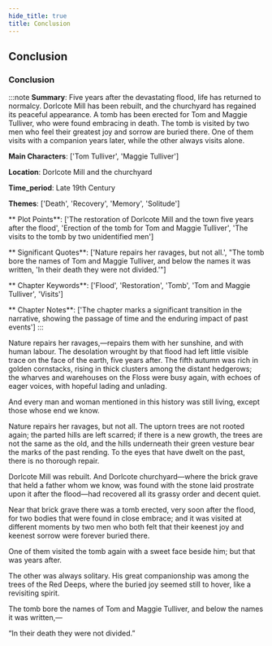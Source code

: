 ```yaml
---
hide_title: true
title: Conclusion
---
```

## Conclusion
### Conclusion
:::note
**Summary**:
Five years after the devastating flood, life has returned to normalcy. Dorlcote Mill has been rebuilt, and the churchyard has regained its peaceful appearance. A tomb has been erected for Tom and Maggie Tulliver, who were found embracing in death. The tomb is visited by two men who feel their greatest joy and sorrow are buried there. One of them visits with a companion years later, while the other always visits alone.

**Main Characters**:
['Tom Tulliver', 'Maggie Tulliver']

**Location**:
Dorlcote Mill and the churchyard

**Time_period**:
Late 19th Century

**Themes**:
['Death', 'Recovery', 'Memory', 'Solitude']

** Plot Points**:
['The restoration of Dorlcote Mill and the town five years after the flood', 'Erection of the tomb for Tom and Maggie Tulliver', 'The visits to the tomb by two unidentified men']

** Significant Quotes**:
['Nature repairs her ravages, but not all.', "The tomb bore the names of Tom and Maggie Tulliver, and below the names it was written, 'In their death they were not divided.'"]

** Chapter Keywords**:
['Flood', 'Restoration', 'Tomb', 'Tom and Maggie Tulliver', 'Visits']

** Chapter Notes**:
['The chapter marks a significant transition in the narrative, showing the passage of time and the enduring impact of past events']
:::


  Nature repairs her ravages,—repairs them with her sunshine, and with human labour. The desolation wrought by that flood had left little visible trace on the face of the earth, five years after. The fifth autumn was rich in golden cornstacks, rising in thick clusters among the distant hedgerows; the wharves and warehouses on the Floss were busy again, with echoes of eager voices, with hopeful lading and unlading. 

  And every man and woman mentioned in this history was still living, except those whose end we know. 

  Nature repairs her ravages, but not all. The uptorn trees are not rooted again; the parted hills are left scarred; if there is a new growth, the trees are not the same as the old, and the hills underneath their green vesture bear the marks of the past rending. To the eyes that have dwelt on the past, there is no thorough repair. 

  Dorlcote Mill was rebuilt. And Dorlcote churchyard—where the brick grave that held a father whom we know, was found with the stone laid prostrate upon it after the flood—had recovered all its grassy order and decent quiet. 

  Near that brick grave there was a tomb erected, very soon after the flood, for two bodies that were found in close embrace; and it was visited at different moments by two men who both felt that their keenest joy and keenest sorrow were forever buried there. 

  One of them visited the tomb again with a sweet face beside him; but that was years after. 

  The other was always solitary. His great companionship was among the trees of the Red Deeps, where the buried joy seemed still to hover, like a revisiting spirit. 

  The tomb bore the names of Tom and Maggie Tulliver, and below the names it was written,— 

  “In their death they were not divided.”